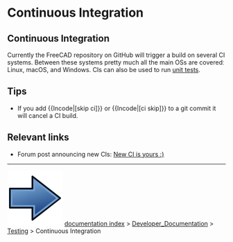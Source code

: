 # Continuous Integration
## Continuous Integration 

Currently the FreeCAD repository on GitHub will trigger a build on several CI systems. Between these systems pretty much all the main OSs are coveredː Linux, macOS, and Windows. CIs can also be used to run [unit tests](Testing.md).

## Tips

-   If you add {{Incode|[skip ci]}} or {{Incode|[ci skip]}} to a git commit it will cancel a CI build.

## Relevant links 

-   Forum post announcing new CIs: [New CI is yours :)](https://forum.freecad.org/viewtopic.php?p=657956)



---
![](images/Button_right.svg) [documentation index](../README.md) > [Developer_Documentation](Category_Developer_Documentation.md) > [Testing](Category_Testing.md) > Continuous Integration
